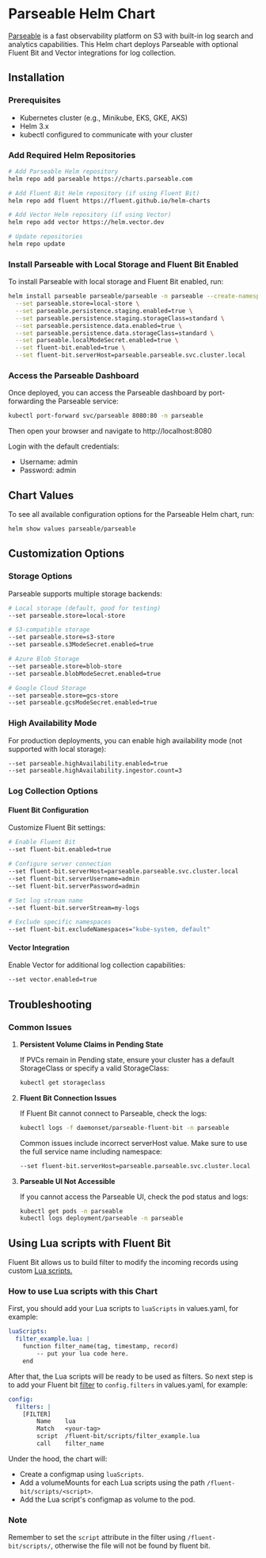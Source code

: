 # Parseable Helm Chart

[Parseable](https://parseable.io) is a fast observability platform on S3 with built-in log search and analytics capabilities. This Helm chart deploys Parseable with optional Fluent Bit and Vector integrations for log collection.

## Installation

### Prerequisites

- Kubernetes cluster (e.g., Minikube, EKS, GKE, AKS)
- Helm 3.x
- kubectl configured to communicate with your cluster

### Add Required Helm Repositories

```sh
# Add Parseable Helm repository
helm repo add parseable https://charts.parseable.com

# Add Fluent Bit Helm repository (if using Fluent Bit)
helm repo add fluent https://fluent.github.io/helm-charts

# Add Vector Helm repository (if using Vector)
helm repo add vector https://helm.vector.dev

# Update repositories
helm repo update
```

### Install Parseable with Local Storage and Fluent Bit Enabled

To install Parseable with local storage and Fluent Bit enabled, run:

```sh
helm install parseable parseable/parseable -n parseable --create-namespace \
  --set parseable.store=local-store \
  --set parseable.persistence.staging.enabled=true \
  --set parseable.persistence.staging.storageClass=standard \
  --set parseable.persistence.data.enabled=true \
  --set parseable.persistence.data.storageClass=standard \
  --set parseable.localModeSecret.enabled=true \
  --set fluent-bit.enabled=true \
  --set fluent-bit.serverHost=parseable.parseable.svc.cluster.local
```

### Access the Parseable Dashboard

Once deployed, you can access the Parseable dashboard by port-forwarding the Parseable service:

```sh
kubectl port-forward svc/parseable 8080:80 -n parseable
```

Then open your browser and navigate to http://localhost:8080

Login with the default credentials:
- Username: admin
- Password: admin

## Chart Values

To see all available configuration options for the Parseable Helm chart, run:

```sh
helm show values parseable/parseable
```

## Customization Options

### Storage Options

Parseable supports multiple storage backends:

```sh
# Local storage (default, good for testing)
--set parseable.store=local-store

# S3-compatible storage
--set parseable.store=s3-store
--set parseable.s3ModeSecret.enabled=true

# Azure Blob Storage
--set parseable.store=blob-store
--set parseable.blobModeSecret.enabled=true

# Google Cloud Storage
--set parseable.store=gcs-store
--set parseable.gcsModeSecret.enabled=true
```

### High Availability Mode

For production deployments, you can enable high availability mode (not supported with local storage):

```sh
--set parseable.highAvailability.enabled=true
--set parseable.highAvailability.ingestor.count=3
```

### Log Collection Options

#### Fluent Bit Configuration

Customize Fluent Bit settings:

```sh
# Enable Fluent Bit
--set fluent-bit.enabled=true

# Configure server connection
--set fluent-bit.serverHost=parseable.parseable.svc.cluster.local
--set fluent-bit.serverUsername=admin
--set fluent-bit.serverPassword=admin

# Set log stream name
--set fluent-bit.serverStream=my-logs

# Exclude specific namespaces
--set fluent-bit.excludeNamespaces="kube-system, default"
```

#### Vector Integration

Enable Vector for additional log collection capabilities:

```sh
--set vector.enabled=true
```

## Troubleshooting

### Common Issues

1. **Persistent Volume Claims in Pending State**
   
   If PVCs remain in Pending state, ensure your cluster has a default StorageClass or specify a valid StorageClass:
   ```sh
   kubectl get storageclass
   ```

2. **Fluent Bit Connection Issues**
   
   If Fluent Bit cannot connect to Parseable, check the logs:
   ```sh
   kubectl logs -f daemonset/parseable-fluent-bit -n parseable
   ```
   
   Common issues include incorrect serverHost value. Make sure to use the full service name including namespace:
   ```sh
   --set fluent-bit.serverHost=parseable.parseable.svc.cluster.local
   ```

3. **Parseable UI Not Accessible**
   
   If you cannot access the Parseable UI, check the pod status and logs:
   ```sh
   kubectl get pods -n parseable
   kubectl logs deployment/parseable -n parseable
   ```

## Using Lua scripts with Fluent Bit
Fluent Bit allows us to build filter to modify the incoming records using custom [Lua scripts.](https://docs.fluentbit.io/manual/pipeline/filters/lua)

### How to use Lua scripts with this Chart

First, you should add your Lua scripts to `luaScripts` in values.yaml, for example:

```yaml
luaScripts:
  filter_example.lua: |
    function filter_name(tag, timestamp, record)
        -- put your lua code here.
    end
```

After that, the Lua scripts will be ready to be used as filters. So next step is to add your Fluent bit [filter](https://docs.fluentbit.io/manual/concepts/data-pipeline/filter) to `config.filters` in values.yaml, for example:

```yaml
config:
  filters: |
    [FILTER]
        Name    lua
        Match   <your-tag>
        script  /fluent-bit/scripts/filter_example.lua
        call    filter_name
```
Under the hood, the chart will:
- Create a configmap using `luaScripts`.
- Add a volumeMounts for each Lua scripts using the path `/fluent-bit/scripts/<script>`.
- Add the Lua script's configmap as volume to the pod.

### Note
Remember to set the `script` attribute in the filter using `/fluent-bit/scripts/`, otherwise the file will not be found by fluent bit.
